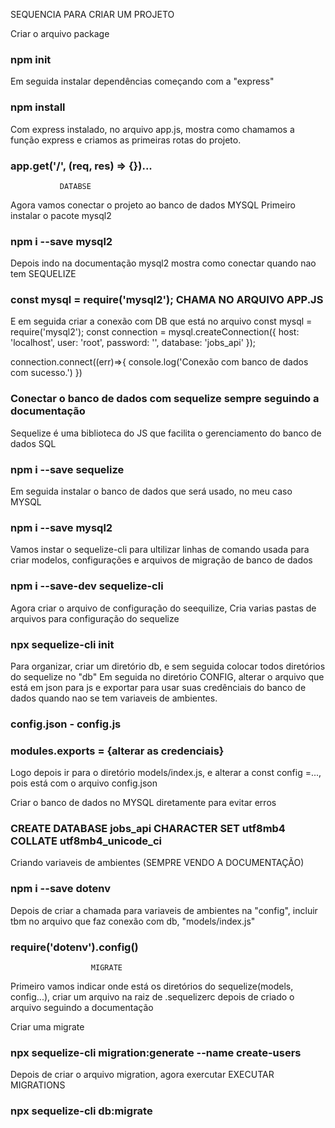 SEQUENCIA PARA CRIAR UM PROJETO

Criar o arquivo package
### npm init

Em seguida instalar dependências começando com a "express"
### npm install

Com express instalado, no arquivo app.js, mostra como chamamos a função express e criamos as primeiras rotas do projeto.
### app.get('/', (req, res) => {})...

               DATABSE
Agora vamos conectar o projeto ao banco de dados MYSQL
Primeiro instalar o pacote mysql2
### npm i --save mysql2

Depois indo na documentação mysql2 mostra como conectar quando nao tem SEQUELIZE
### const mysql = require('mysql2'); CHAMA NO ARQUIVO APP.JS
E em seguida criar a conexão com DB que está no arquivo
const mysql = require('mysql2');
const connection = mysql.createConnection({
   host: 'localhost',
   user: 'root',
   password: '',
   database: 'jobs_api'
});

connection.connect((err)=>{
   console.log('Conexão com banco de dados com sucesso.')
})


### Conectar o banco de dados com sequelize sempre seguindo a documentação
Sequelize é uma biblioteca do JS que facilita o gerenciamento do banco de dados SQL
### npm i --save sequelize
Em seguida instalar o banco de dados que será usado, no meu caso MYSQL
### npm i --save mysql2

Vamos instar o sequelize-cli para ultilizar linhas de comando usada para criar modelos,
configurações e arquivos de migração de banco de dados
### npm i --save-dev sequelize-cli

Agora criar o arquivo de configuração do seequilize, Cria varias pastas de arquivos para configuração do sequelize
### npx sequelize-cli init

Para organizar, criar um diretório db, e sem seguida colocar todos diretórios do sequelize no "db"
Em seguida no diretório CONFIG, alterar o arquivo que está em json para js
e exportar para usar suas credênciais do banco de dados quando nao se tem variaveis de ambientes.
### config.json - config.js
### modules.exports = {alterar as credenciais}

Logo depois ir para o diretório models/index.js, e alterar a const config =..., pois está com o arquivo config.json

Criar o banco de dados no MYSQL diretamente para evitar erros
### CREATE DATABASE jobs_api CHARACTER SET utf8mb4 COLLATE utf8mb4_unicode_ci

Criando variaveis de ambientes (SEMPRE VENDO A DOCUMENTAÇÃO)
### npm i --save dotenv
Depois de criar a chamada para variaveis de ambientes na "config", incluir tbm no arquivo que faz conexão com db, "models/index.js"
### require('dotenv').config()


                      MIGRATE
Primeiro vamos indicar onde está os diretórios do sequelize(models, config...), criar um arquivo na raiz de .sequelizerc
depois de criado o arquivo seguindo a documentação

Criar uma migrate
### npx sequelize-cli migration:generate --name create-users

Depois de criar o arquivo migration, agora exercutar
EXECUTAR MIGRATIONS
### npx sequelize-cli db:migrate

